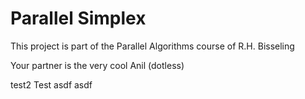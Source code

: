 # Parallel Simplex

This project is part of the Parallel Algorithms course of R.H. Bisseling

Your partner is the very cool Anil (dotless)


test2
Test
asdf
asdf

